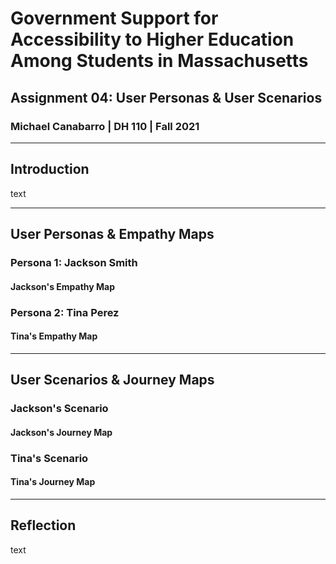 # Government Support for Accessibility to Higher Education Among Students in Massachusetts
## Assignment 04: User Personas & User Scenarios
### Michael Canabarro | DH 110 | Fall 2021

---

## Introduction

text

---

## User Personas & Empathy Maps

### Persona 1: Jackson Smith

#### Jackson's Empathy Map

### Persona 2: Tina Perez

#### Tina's Empathy Map

---

## User Scenarios & Journey Maps

### Jackson's Scenario

#### Jackson's Journey Map

### Tina's Scenario

#### Tina's Journey Map

---

## Reflection

text
